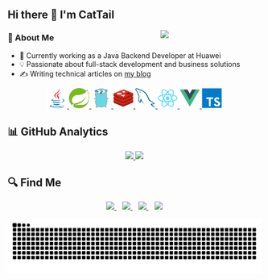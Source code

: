 ## Hi there 👋 I'm CatTail

<img src="https://media.tenor.com/images/df8c44a1d20ab367fdcb21880985fd33/tenor.gif" align="right" width="200"/>

### 🎯 About Me
- 🏢 Currently working as a Java Backend Developer at Huawei
- 💡 Passionate about full-stack development and business solutions
- ✍️ Writing technical articles on [my blog](https://cattailzz.github.io/)

<p align="center">
  <a href="https://www.java.com" target="_blank" rel="noreferrer">
    <img src="https://raw.githubusercontent.com/devicons/devicon/master/icons/java/java-original.svg" alt="java" width="40" height="40"/>
  </a>
  <a href="https://spring.io/" target="_blank" rel="noreferrer">
    <img src="https://raw.githubusercontent.com/devicons/devicon/master/icons/spring/spring-original.svg" alt="spring" width="40" height="40"/>
  </a>
  <a href="https://golang.org" target="_blank" rel="noreferrer">
    <img src="https://raw.githubusercontent.com/devicons/devicon/master/icons/go/go-original.svg" alt="go" width="40" height="40"/>
  </a>
  <a href="https://redis.io" target="_blank" rel="noreferrer">
    <img src="https://raw.githubusercontent.com/devicons/devicon/master/icons/redis/redis-original.svg" alt="redis" width="40" height="40"/>
  </a>
  <a href="https://www.mysql.com/" target="_blank" rel="noreferrer">
    <img src="https://raw.githubusercontent.com/devicons/devicon/master/icons/mysql/mysql-original.svg" alt="mysql" width="40" height="40"/>
  </a>
  <a href="https://reactjs.org/" target="_blank" rel="noreferrer">
    <img src="https://raw.githubusercontent.com/devicons/devicon/master/icons/react/react-original.svg" alt="react" width="40" height="40"/>
  </a>
  <a href="https://vuejs.org/" target="_blank" rel="noreferrer">
    <img src="https://raw.githubusercontent.com/devicons/devicon/master/icons/vuejs/vuejs-original.svg" alt="vuejs" width="40" height="40"/>
  </a>
  <a href="https://www.typescriptlang.org/" target="_blank" rel="noreferrer">
    <img src="https://raw.githubusercontent.com/devicons/devicon/master/icons/typescript/typescript-original.svg" alt="typescript" width="40" height="40"/>
  </a>
</p>

## 📊 GitHub Analytics

<p align="center">
    <a href="https://github.com/CatTailzz">
        <img height="160em" src="https://github-readme-stats.vercel.app/api?username=CatTailzz&count_private=true&theme=algolia&show_icons=true&include_all_commits=true&card_width=400"/>
        <img height="160em" src="https://github-readme-stats.vercel.app/api/top-langs/?username=CatTailzz&layout=compact&theme=algolia"/>
    </a>
</p>

## 🔍 Find Me
<p align="center">
    <a href="https://github.com/CatTailzz">
        <img src="https://img.shields.io/badge/GitHub-CatTailzz-black?style=for-the-badge&logo=github">
    </a>
    &nbsp;&nbsp;
    <a href="https://leetcode-cn.com/u/cattailjj/">
        <img src="https://img.shields.io/badge/dynamic/json?style=for-the-badge&labelColor=black&color=%23ffa116&label=Rating&query=ratingQuantile&url=https%3A%2F%2Fleetcode-badge.vercel.app%2Fapi%2Fusers%2Fcattailjj%2Fcn%2F&logo=leetcode&logoColor=yellow">
    </a>
    &nbsp;&nbsp;
    <a href="https://x.com/cattailjj">
        <img src="https://img.shields.io/badge/Twitter-@cattailjj-blue?style=for-the-badge&logo=twitter">
    </a>
    &nbsp;&nbsp;
    <a href="https://cattailzz.github.io/">
        <img src="https://img.shields.io/badge/Blog-cattail-brightgreen?style=for-the-badge">
    </a>
</p>

<picture>
  <source media="(prefers-color-scheme: dark)" srcset="https://raw.githubusercontent.com/CatTailzz/CatTailzz/output/github-contribution-grid-snake-dark.svg">
  <source media="(prefers-color-scheme: light)" srcset="https://raw.githubusercontent.com/CatTailzz/CatTailzz/output/github-contribution-grid-snake.svg">
  <img alt="github contribution grid snake animation" src="https://raw.githubusercontent.com/CatTailzz/CatTailzz/output/github-contribution-grid-snake.svg">
</picture>
